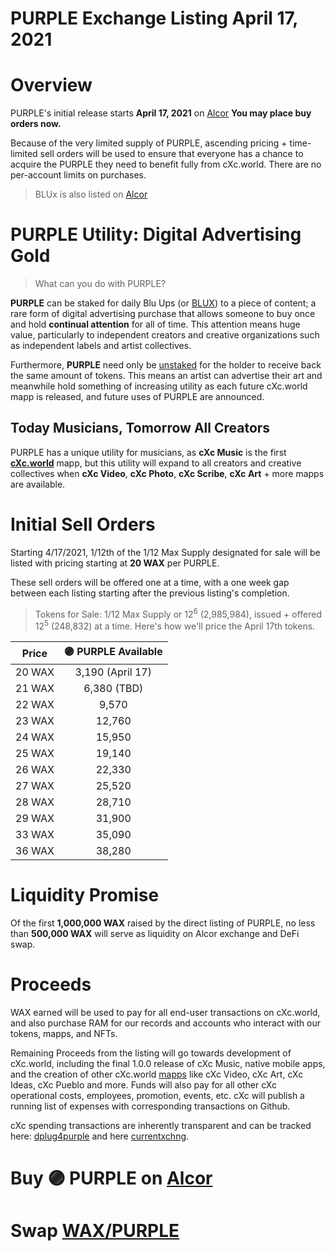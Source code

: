 # PURPLE Exchange Listing April 17, 2021

# Overview
PURPLE's initial release starts **April 17, 2021** on [Alcor](https://wax.alcor.exchange/trade/purple-purplepurple_wax-eosio.token) **You may place buy orders now.**  


Because of the very limited supply of PURPLE, ascending pricing + time-limited sell orders will be used to ensure that everyone has a chance to acquire the PURPLE they need to benefit fully from cXc.world. There are no per-account limits on purchases.  


> BLUx is also listed on [Alcor](https://wax.alcor.exchange/trade/blux-bluxbluxblux_wax-eosio.token)

# PURPLE Utility: Digital Advertising Gold
> What can you do with PURPLE?

**PURPLE** can be staked for daily Blu Ups (or [BLUX](https://wax.alcor.exchange/trade/blux-bluxbluxblux_wax-eosio.token)) to a piece of content; a rare form of digital advertising purchase that allows someone to buy once and hold **continual attention** for all of time. This attention means huge value, particularly to independent creators and creative organizations such as independent labels and artist collectives.

Furthermore, **PURPLE** need only be [unstaked](Everstones.md) for the holder to receive back the same amount of tokens. This means an artist can advertise their art and meanwhile hold something of increasing utility as each future cXc.world mapp is released, and future uses of PURPLE are announced.  

## Today Musicians, Tomorrow All Creators
PURPLE has a unique utility for musicians, as **cXc Music** is the first [**cXc.world**](https://cxc.world) mapp, but this utility will expand to all creators and creative collectives when **cXc Video**, **cXc Photo**, **cXc Scribe**, **cXc Art** + more mapps are available.  

# Initial Sell Orders
Starting 4/17/2021, 1/12th of the 1/12 Max Supply designated for sale will be listed with pricing starting at **20 WAX** per PURPLE. 

These sell orders will be offered one at a time, with a one week gap between each listing starting after the previous listing's completion. 

> Tokens for Sale: 1/12 Max Supply or 12<sup>6</sup> (2,985,984), issued + offered 12<sup>5</sup> (248,832) at a time. Here's how we'll price the April 17th tokens.

| Price  | 🟣 PURPLE Available | 
| :----:  | :-------------------: |
|20 WAX | 3,190    (April 17)|
|21 WAX | 6,380   (TBD)|
|22 WAX | 9,570   |
|23 WAX | 12,760   |
|24 WAX | 15,950   |
|25 WAX | 19,140   |
|26 WAX | 22,330   |
|27 WAX | 25,520   |
|28 WAX | 28,710 |
|29 WAX | 31,900   |
|33 WAX | 35,090   |
|36 WAX | 38,280   |


# Liquidity Promise
Of the first **1,000,000 WAX** raised by the direct listing of PURPLE, no less than **500,000 WAX** will serve as liquidity on Alcor exchange and DeFi swap.


# Proceeds
WAX earned will be used to pay for all end-user transactions on cXc.world, and also purchase RAM for our records and accounts who interact with our tokens, mapps, and NFTs.  

Remaining Proceeds from the listing will go towards development of cXc.world, including the final 1.0.0 release of cXc Music, native mobile apps, and the creation of other cXc.world [mapps](https://docs.google.com/document/d/1YppJ2EYumRI2j0UHYdZh7NJMObMI_NfHgaFRLbjgBtw/preview) like cXc Video, cXc Art, cXc Ideas, cXc Pueblo and more. Funds will also pay for all other cXc operational costs, employees, promotion, events, etc. cXc will publish a running list of expenses with corresponding transactions on Github.


cXc spending transactions are inherently transparent and can be tracked here: [dplug4purple](https://wax.bloks.io/account/dplug4purple) and here [currentxchng](https://wax.bloks.io/account/currentxchng).


# Buy 🟣 PURPLE on [Alcor](https://wax.alcor.exchange/trade/PURPLE-purplepurple_WAX-eosio.token)

# Swap [WAX/PURPLE](https://wax.alcor.exchange/swap?output=PURPLE-purplepurple&input=WAX-eosio.token)

